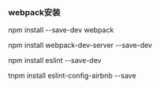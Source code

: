 ### webpack安装

npm install --save-dev webpack

npm install webpack-dev-server --save-dev

npm install eslint --save-dev

tnpm install eslint-config-airbnb --save